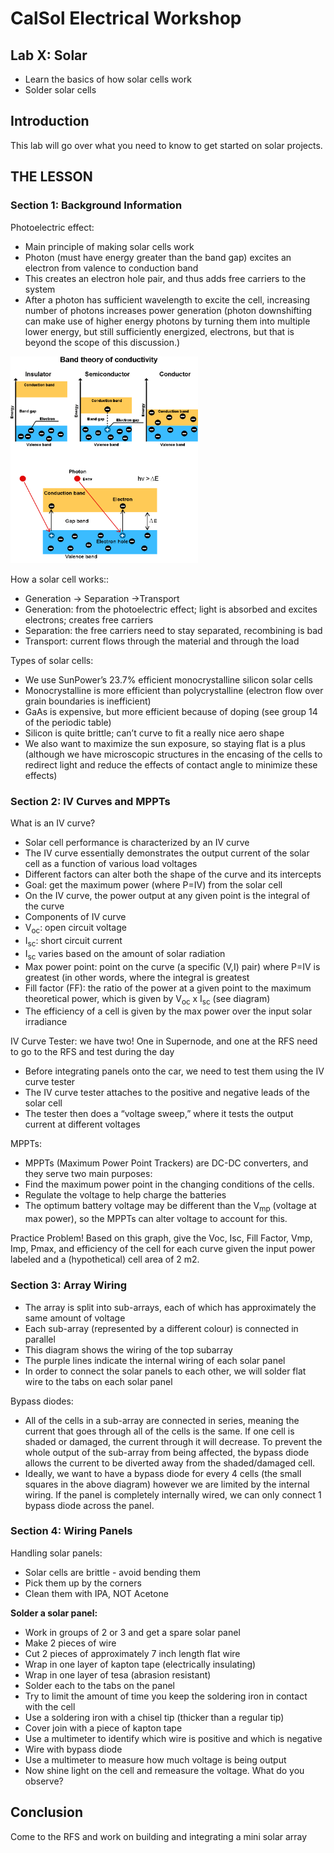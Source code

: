 # CalSol Electrical Workshop
## Lab X: Solar
* Learn the basics of how solar cells work 
* Solder solar cells

## Introduction
This lab will go over what you need to know to get started on solar projects.  

## THE LESSON
### Section 1: Background Information
Photoelectric effect:
* Main principle of making solar cells work
* Photon (must have energy greater than the band gap) excites an electron from valence to conduction band
* This creates an electron hole pair, and thus adds free carriers to the system
* After a photon has sufficient wavelength to excite the cell, increasing number of photons increases power generation (photon downshifting can make use of higher energy photons by turning them into multiple lower energy, but still sufficiently energized, electrons, but that is beyond the scope of this discussion.)

<img src="images/pasted image 0.png" alt="drawing" width="300"/>

How a solar cell works::
* Generation → Separation →Transport 
* Generation: from the photoelectric effect; light is absorbed and excites electrons; creates free carriers
* Separation: the free carriers need to stay separated, recombining is bad
* Transport: current flows through the material and through the load
 
<add image>

Types of solar cells:
* We use SunPower’s 23.7% efficient monocrystalline silicon solar cells
* Monocrystalline is more efficient than polycrystalline (electron flow over grain boundaries is inefficient)
* GaAs is expensive, but more efficient because of doping (see group 14 of the periodic table)
* Silicon is quite brittle; can’t curve to fit a really nice aero shape
* We also want to maximize the sun exposure, so staying flat is a plus (although we have microscopic structures in the encasing of the cells to redirect light and reduce the effects of contact angle to minimize these effects)

### Section 2: IV Curves and MPPTs
What is an IV curve?
* Solar cell performance is characterized by an IV curve
* The IV curve essentially demonstrates the output current of the solar cell as a function of various load voltages
* Different factors can alter both the shape of the curve and its intercepts
* Goal: get the maximum power (where P=IV) from the solar cell
* On the IV curve, the power output at any given point is the integral of the curve
* Components of IV curve
* V<sub>oc</sub>: open circuit voltage
* I<sub>sc</sub>: short circuit current
* I<sub>sc</sub> varies based on the amount of solar radiation
* Max power point: point on the curve (a specific (V,I) pair) where P=IV is greatest (in other words, where the integral is greatest
* Fill factor (FF): the ratio of the power at a given point to the maximum theoretical power, which is given by V<sub>oc</sub>  x I<sub>sc</sub> (see diagram)
* The efficiency of a cell is given by the max power over the input solar irradiance

IV Curve Tester: we have two! One in Supernode, and one at the RFS need to go to the RFS and test during the day
* Before integrating panels onto the car, we need to test them using the IV curve tester 
* The IV curve tester attaches to the positive and negative leads of the solar cell
* The tester then does a “voltage sweep,” where it tests the output current at different voltages

MPPTs:
* MPPTs (Maximum Power Point Trackers) are DC-DC converters, and they serve two main purposes:
* Find the maximum power point in the changing conditions of the cells.
* Regulate the voltage to help charge the batteries
* The optimum battery voltage may be different than the V<sub>mp</sub> (voltage at max power), so the MPPTs can alter voltage to account for this.

Practice Problem!
Based on this graph, give the Voc, Isc, Fill Factor, Vmp, Imp, Pmax, and efficiency of the cell for each curve given the input power labeled and a (hypothetical) cell area of 2 m2.

### Section 3: Array Wiring

* The array is split into sub-arrays, each of which has approximately the same amount of voltage 
* Each sub-array (represented by a different colour) is connected in parallel
* This diagram shows the wiring of the top subarray 
* The purple lines indicate the internal wiring of each solar panel
* In order to connect the solar panels to each other, we will solder flat wire to the tabs on each solar panel

Bypass diodes:
* All of the cells in a sub-array are connected in series, meaning the current that goes through all of the cells is the same. If one cell is shaded or damaged, the current through it will decrease. To prevent the whole output of the sub-array from being affected, the bypass diode allows the current to be diverted away from the shaded/damaged cell. 
* Ideally, we want to have a bypass diode for every 4 cells (the small squares in the above diagram) however we are limited by the internal wiring. If the panel is completely internally wired, we can only connect 1 bypass diode across the panel. 

### Section 4: Wiring Panels

Handling solar panels:
* Solar cells are brittle - avoid bending them
* Pick them up by the corners
* Clean them with IPA, NOT Acetone

**Solder a solar panel:**
* Work in groups of 2 or 3 and get a spare solar panel 
* Make 2 pieces of wire
* Cut 2 pieces of approximately 7 inch length flat wire
* Wrap in one layer of kapton tape (electrically insulating)
* Wrap in one layer of tesa (abrasion resistant)
* Solder each to the tabs on the panel
* Try to limit the amount of time you keep the soldering iron in contact with the cell
* Use a soldering iron with a chisel tip (thicker than a regular tip)
* Cover join with a piece of kapton tape
* Use a multimeter to identify which wire is positive and which is negative
* Wire with bypass diode
* Use a multimeter to measure how much voltage is being output 
* Now shine light on the cell and remeasure the voltage. What do you observe?

## Conclusion
Come to the RFS and work on building and integrating a mini solar array 

